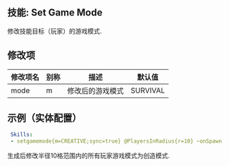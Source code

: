 技能: Set Game Mode 
--------------------------

修改技能目标（玩家）的游戏模式.

修改项
----------

| 修改项名 | 别称    | 描述                                                                                                    | 默认值 |
|-----------|------------|----------------------------------------------------------------------------------------------------------------|---------------|
| mode      | m       | 修改后的游戏模式 | SURVIVAL      |

示例（实体配置）
--------

```yaml
 Skills:
 - setgamemode{m=CREATIVE;sync=true} @PlayersInRadius{r=10} ~onSpawn
```
生成后修改半径10格范围内的所有玩家游戏模式为创造模式.
